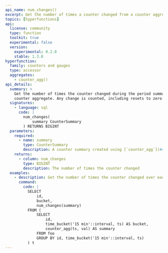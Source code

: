 ```yaml
---
api_name: num_changes()
excerpt: Get the number of times a counter changed from a counter aggregate
topics: [hyperfunctions]
api:
  license: community
  type: function
  toolkit: true
  experimental: false
  version:
    experimental: 0.2.0
    stable: 1.3.0
hyperfunction:
  family: counters and gauges
  type: accessor
  aggregates:
    - counter_agg()
api_details:
  summary: >
    Get the number of times the counter changed during the period summarized by the
    counter aggregate. Any change is counted, including resets to zero.
  signatures:
    - language: sql
      code: |
        num_changes(
            summary CounterSummary
        ) RETURNS BIGINT
  parameters:
    required:
      - name: summary
        type: CounterSummary
        description: A counter summary created using [`counter_agg`](#counter_agg)
    returns:
      - column: num_changes
        type: BIGINT
        description: The number of times the counter changed
  examples:
    - description: Get the number of times the counter changed over each 15-minute interval.
      command:
        code: |
          SELECT
              id,
              bucket,
              num_changes(summary)
          FROM (
              SELECT
                  id,
                  time_bucket('15 min'::interval, ts) AS bucket,
                  counter_agg(ts, val) AS summary
              FROM foo
              GROUP BY id, time_bucket('15 min'::interval, ts)
          ) t
---
```


